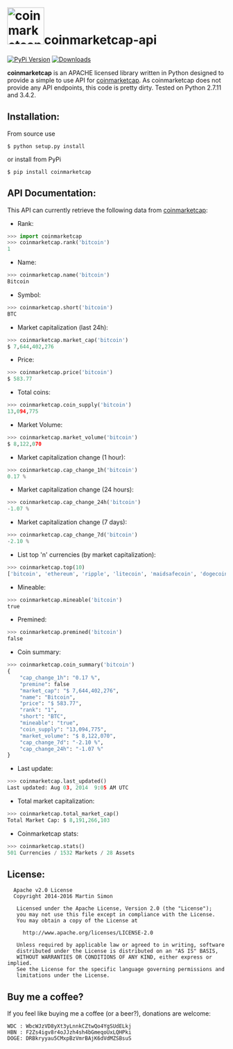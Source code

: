 <h1><img src="https://raw.githubusercontent.com/c0ding/coinmarketcap-api/master/doc/coinmarketcap.png" height=85 alt="coinmarketcap" title="coinmarketcap">coinmarketcap-api</h1>

[![PyPi Version](http://img.shields.io/pypi/v/coinmarketcap.svg)](https://pypi.python.org/pypi/coinmarketcap/)   [![Downloads](http://img.shields.io/pypi/dm/coinmarketcap.svg)](https://pypi.python.org/pypi/coinmarketcap/)

**coinmarketcap** is an APACHE licensed library written in Python designed to provide a simple to use API for [coinmarketcap](http://coinmarketcap.com/). As coinmarketcap does not provide any API endpoints, this code is pretty dirty. Tested on Python 2.7.11 and 3.4.2.

## Installation:

From source use

    $ python setup.py install

or install from PyPi

    $ pip install coinmarketcap

## API Documentation:

This API can currently retrieve the following data from [coinmarketcap](http://coinmarketcap.com/):

  - Rank:

```python
>>> import coinmarketcap
>>> coinmarketcap.rank('bitcoin')
1
```

  - Name:

```python
>>> coinmarketcap.name('bitcoin')
Bitcoin
```

  - Symbol:

```python
>>> coinmarketcap.short('bitcoin')
BTC
```

  - Market capitalization (last 24h):

```python
>>> coinmarketcap.market_cap('bitcoin')
$ 7,644,402,276
```

  - Price:

```python
>>> coinmarketcap.price('bitcoin')
$ 583.77
```

  - Total coins:

```python
>>> coinmarketcap.coin_supply('bitcoin')
13,094,775
```

  - Market Volume:

```python
>>> coinmarketcap.market_volume('bitcoin')
$ 8,122,070
```

  - Market capitalization change (1 hour):

```python
>>> coinmarketcap.cap_change_1h('bitcoin')
0.17 %
```

  - Market capitalization change (24 hours):

```python
>>> coinmarketcap.cap_change_24h('bitcoin')
-1.07 %
```

  - Market capitalization change (7 days):

```python
>>> coinmarketcap.cap_change_7d('bitcoin')
-2.10 %
```

  - List top 'n' currencies (by market capitalization):

```python
>>> coinmarketcap.top(10)
['bitcoin', 'ethereum', 'ripple', 'litecoin', 'maidsafecoin', 'dogecoin', 'dash', 'peercoin', 'bitshares', 'stellar']
```

  - Mineable:

```python
>>> coinmarketcap.mineable('bitcoin')
true
```

  - Premined:

```python
>>> coinmarketcap.premined('bitcoin')
false
```

  - Coin summary:

```python
>>> coinmarketcap.coin_summary('bitcoin')
{
    "cap_change_1h": "0.17 %",
    "premine": false
    "market_cap": "$ 7,644,402,276",
    "name": "Bitcoin",
    "price": "$ 583.77",
    "rank": "1",
    "short": "BTC",
    "mineable": "true",
    "coin_supply": "13,094,775",
    "market_volume": "$ 8,122,070",
    "cap_change_7d": "-2.10 %",
    "cap_change_24h": "-1.07 %"
}
```

  - Last update:

```python
>>> coinmarketcap.last_updated()
Last updated: Aug 03, 2014  9:05 AM UTC
```

  - Total market capitalization:

```python
>>> coinmarketcap.total_market_cap()
Total Market Cap: $ 8,191,266,103
```

  - Coinmarketcap stats:

```python
>>> coinmarketcap.stats()
501 Currencies / 1532 Markets / 28 Assets
```

## License:

```
  Apache v2.0 License
  Copyright 2014-2016 Martin Simon

   Licensed under the Apache License, Version 2.0 (the "License");
   you may not use this file except in compliance with the License.
   You may obtain a copy of the License at

     http://www.apache.org/licenses/LICENSE-2.0

   Unless required by applicable law or agreed to in writing, software
   distributed under the License is distributed on an "AS IS" BASIS,
   WITHOUT WARRANTIES OR CONDITIONS OF ANY KIND, either express or implied.
   See the License for the specific language governing permissions and
   limitations under the License.

```

## Buy me a coffee?

If you feel like buying me a coffee (or a beer?), donations are welcome:

```
WDC : WbcWJzVD8yXt3yLnnkCZtwQo4YgSUdELkj
HBN : F2Zs4igv8r4oJJzh4sh4bGmeqoUxLQHPki
DOGE: DRBkryyau5CMxpBzVmrBAjK6dVdMZSBsuS
```
